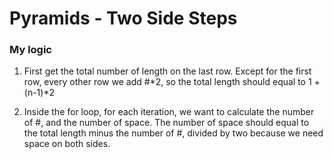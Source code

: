 # Pyramids - Two Side Steps
### My logic
1. First get the total number of length on the last row. Except for the first row, every other row we add #*2, so the total length should equal to 1 + (n-1)\*2

2. Inside the for loop, for each iteration, we want to calculate the number of #, and the number of space. The number of space should equal to the total length minus the number of #, divided by two because we need space on both sides.


